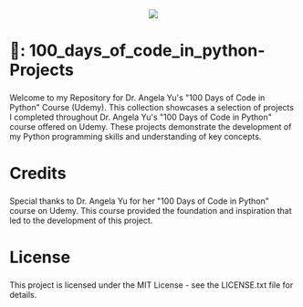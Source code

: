 <div align="center">
  <img widtht="1000" src="https://media.giphy.com/media/coxQHKASG60HrHtvkt/giphy.gif?cid=790b76113t4rcnntbxigoxrhoxtcsprx7p4vw3r3szmhbgbp&ep=v1_gifs_search&rid=giphy.gif&ct=g"  />
</div>

###

<h1 align="left">🔗: 100_days_of_code_in_python-Projects</h1>

###

<p align="left">Welcome to my Repository for Dr. Angela Yu's "100 Days of Code in Python" Course (Udemy). This collection showcases a selection of projects I completed throughout Dr. Angela Yu's "100 Days of Code in Python" course offered on Udemy. These projects demonstrate the development of my Python programming skills and understanding of key concepts.</p>

###

<h1 align="left">Credits</h1>

###

<p align="left">Special thanks to Dr. Angela Yu for her "100 Days of Code in Python" course on Udemy. This course provided the foundation and inspiration that led to the development of this project.</p>

###

<h1 align="left">License</h1>

###

<p align="left">This project is licensed under the MIT License - see the LICENSE.txt file for details.</p>

###
